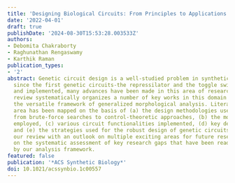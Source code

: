 ```yaml
---
title: 'Designing Biological Circuits: From Principles to Applications'
date: '2022-04-01'
draft: true
publishDate: '2024-08-30T15:53:28.003533Z'
authors:
- Debomita Chakraborty
- Raghunathan Rengaswamy
- Karthik Raman
publication_types:
- '2'
abstract: Genetic circuit design is a well-studied problem in synthetic biology. Ever
  since the first genetic circuits-the repressilator and the toggle switch-were designed
  and implemented, many advances have been made in this area of research. The current
  review systematically organizes a number of key works in this domain by employing
  the versatile framework of generalized morphological analysis. Literature in the
  area has been mapped on the basis of (a) the design methodologies used, ranging
  from brute-force searches to control-theoretic approaches, (b) the modeling techniques
  employed, (c) various circuit functionalities implemented, (d) key design characteristics,
  and (e) the strategies used for the robust design of genetic circuits. We conclude
  our review with an outlook on multiple exciting areas for future research, based
  on the systematic assessment of key research gaps that have been readily unravelled
  by our analysis framework.
featured: false
publication: '*ACS Synthetic Biology*'
doi: 10.1021/acssynbio.1c00557
---
```


